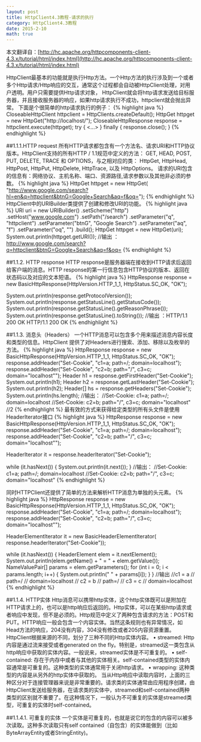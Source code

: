 ```yaml
---
layout: post
title: HttpClient4.3教程-请求的执行
category: HttpClient4.3教程
date: 2015-2-10
math: true
---
```


<!-- more -->

本文翻译自：[http://hc.apache.org/httpcomponents-client-4.3.x/tutorial/html/index.html](http://hc.apache.org/httpcomponents-client-4.3.x/tutorial/html/index.html)

HttpClient最基本的功能就是执行Http方法。一个Http方法的执行涉及到一个或者多个Http请求/Http响应的交互，通常这个过程都会自动被HttpClient处理，对用户透明。用户只需要提供Http请求对象，
HttpClient就会将http请求发送给目标服务器，并且接收服务器的响应，如果http请求执行不成功，httpclient就会抛出异常。
下面是个很简单的http请求执行的例子：
{% highlight java %}
CloseableHttpClient httpclient = HttpClients.createDefault();
HttpGet httpget = new HttpGet("http://localhost/");
CloseableHttpResponse response = httpclient.execute(httpget);
try {
    <...>
} finally {
    response.close();
}
{% endhighlight %}

##1.1.1.HTTP request
所有HTTP请求都包含有一个方法名、请求URI和HTTP协议版本。HttpClient支持的所有HTTP / 1.1规范中定义的方法： GET, HEAD, POST, PUT, DELETE, TRACE 和 OPTIONS，与之相对应的类：
HttpGet, HttpHead, HttpPost, HttpPut, HttpDelete, HttpTrace, 以及 HttpOptions。
请求的URI包含的信息有：网络协议、主机名称、端口、资源路径,请求参数以及其他非必须的参数。
{% highlight java %}
HttpGet httpget = new HttpGet(
     "http://www.google.com/search?hl=en&q=httpclient&btnG=Google+Search&aq=f&oq=");
{% endhighlight %}
HttpClient中的URIBuilder类提供了创建和修改URI的功能。
{% highlight java %}
URI uri = new URIBuilder()
        .setScheme("http")
        .setHost("www.google.com")
        .setPath("/search")
        .setParameter("q", "httpclient")
        .setParameter("btnG", "Google Search")
        .setParameter("aq", "f")
        .setParameter("oq", "")
        .build();
HttpGet httpget = new HttpGet(uri);
System.out.println(httpget.getURI());
//输出 ：http://www.google.com/search?q=httpclient&btnG=Google+Search&aq=f&oq=
{% endhighlight %}

##1.1.2. HTTP response
HTTP response是服务器端在接收到HTTP请求后返回给客户端的消息。HTTP response的第一行信息包含HTTP协议的版本、返回在状态码以及对应的文本短语。
{% highlight java %}
HttpResponse response = new BasicHttpResponse(HttpVersion.HTTP_1_1,
HttpStatus.SC_OK, "OK");

System.out.println(response.getProtocolVersion());
System.out.println(response.getStatusLine().getStatusCode());
System.out.println(response.getStatusLine().getReasonPhrase());
System.out.println(response.getStatusLine().toString());
//输出 ：HTTP/1.1
      200
      OK
      HTTP/1.1 200 OK
{% endhighlight %}

##1.1.3. 消息头（Headers）
一个HTTP消息可以包含多个用来描述消息内容长度和类型的信息。HttpClient 提供了对Headers进行搜索、添加、移除以及枚举的方法。
{% highlight java %}
HttpResponse response = new BasicHttpResponse(HttpVersion.HTTP_1_1,
    HttpStatus.SC_OK, "OK");
response.addHeader("Set-Cookie",
    "c1=a; path=/; domain=localhost");
response.addHeader("Set-Cookie",
    "c2=b; path=\"/\", c3=c; domain=\"localhost\"");
Header h1 = response.getFirstHeader("Set-Cookie");
System.out.println(h1);
Header h2 = response.getLastHeader("Set-Cookie");
System.out.println(h2);
Header[] hs = response.getHeaders("Set-Cookie");
System.out.println(hs.length);
//输出：
//Set-Cookie: c1=a; path=/; domain=localhost
//Set-Cookie: c2=b; path="/", c3=c; domain="localhost"
//2
{% endhighlight %}
最有效的方式来获得给定类型的所有头文件是使用HeaderIterator接口
{% highlight java %}
HttpResponse response = new BasicHttpResponse(HttpVersion.HTTP_1_1,
    HttpStatus.SC_OK, "OK");
response.addHeader("Set-Cookie",
    "c1=a; path=/; domain=localhost");
response.addHeader("Set-Cookie",
    "c2=b; path=\"/\", c3=c; domain=\"localhost\"");

HeaderIterator it = response.headerIterator("Set-Cookie");

while (it.hasNext()) {
    System.out.println(it.next());
}
//输出：
//Set-Cookie: c1=a; path=/; domain=localhost
//Set-Cookie: c2=b; path="/", c3=c; domain="localhost"
{% endhighlight %}

同时HTTPClient还提供了简单的方法来解析HTTP消息为单独的头元素。
{% highlight java %}
HttpResponse response = new BasicHttpResponse(HttpVersion.HTTP_1_1,
    HttpStatus.SC_OK, "OK");
response.addHeader("Set-Cookie",
    "c1=a; path=/; domain=localhost");
response.addHeader("Set-Cookie",
    "c2=b; path=\"/\", c3=c; domain=\"localhost\"");

HeaderElementIterator it = new BasicHeaderElementIterator(
    response.headerIterator("Set-Cookie"));

while (it.hasNext()) {
    HeaderElement elem = it.nextElement();
    System.out.println(elem.getName() + " = " + elem.getValue());
    NameValuePair[] params = elem.getParameters();
    for (int i = 0; i < params.length; i++) {
        System.out.println(" " + params[i]);
    }
}
//输出
//c1 = a
// path=/
// domain=localhost
//  c2 = b
//  path=/
//  c3 = c
//  domain=localhost
{% endhighlight %}

##1.1.4. HTTP实体
Http消息可以携带http实体，这个http实体既可以是附加在HTTP请求上的，也可以是http响应后返回的。Http实体，可以在某些http请求或者响应中发现，但不是必须的。Http规范中定义了两种包含请求的方法：POST和PUT。HTTP响应一般会包含一个内容实体。当然这条规则也有异常情况，如Head方法的响应，204没有内容，304没有修改或者205内容资源重置。
HttpClient根据来源的不同，划分了三种不同的Http实体内容。
•	streamed: Http内容是通过流来接受或者generated on the fly。特别是，streamed这一类包含从http响应中获取的实体内容。一般说来，streamed实体是不可重复的。
•	self-contained: 存在于内存中或者与其他的实体相关。self-contained类型的实体内容通常是可重复的。这种类型的实体通常用于关闭http请求。
•	wrapping: 这种类型的内容是从另外的http实体中获取的。
当从Http响应中读取内容时，上面的三种区分对于连接管理器来说是非常重要的。请求类的实体通常由应用程序创建，由HttpClient发送给服务器，在请求类的实体中，streamed和self-contained两种类型的区别就不重要了。在这种情况下，一般认为不可重复的实体是streamed类型，可重复的实体时self-contained。

##1.1.4.1. 可重复的实体
一个实体是可重复的，也就是说它的包含的内容可以被多次读取。这种多次读取只有self contained（自包含）的实体能做到（比如ByteArrayEntity或者StringEntity)。




